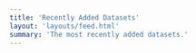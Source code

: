 ```yaml
---
title: 'Recently Added Datasets'
layout: 'layouts/feed.html'
summary: 'The most recently added datasets.'
---
```

